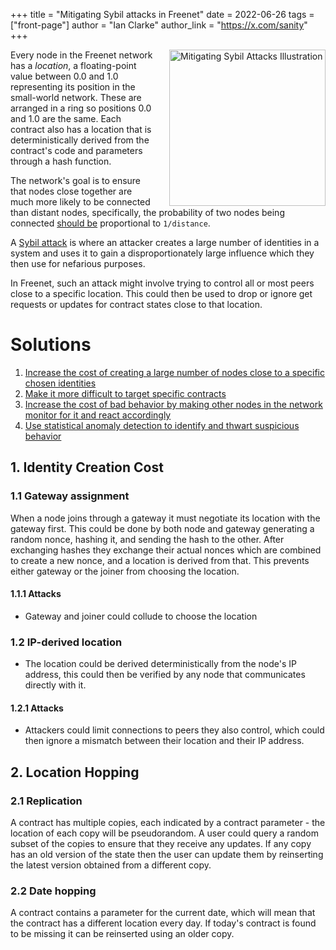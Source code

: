 +++
title = "Mitigating Sybil attacks in Freenet"
date = 2022-06-26
tags = ["front-page"]
author = "Ian Clarke"
author_link = "https://x.com/sanity"
+++

<img src="/img/mitigating-sybil-attacks.webp" alt="Mitigating Sybil Attacks Illustration" style="float: right; width: 
250px; 
height: 250px; margin-left: 20px;">

Every node in the Freenet network has a _location_, a floating-point value between 0.0 and 1.0
representing its position in the small-world network. These are arranged in a ring so positions 0.0
and 1.0 are the same. Each contract also has a location that is deterministically derived from the
contract's code and parameters through a hash function.

The network's goal is to ensure that nodes close together are much more likely to be connected than
distant nodes, specifically, the probability of two nodes being connected
[should be](https://en.wikipedia.org/wiki/Small-world_routing) proportional to `1/distance`.

A [Sybil attack](https://en.wikipedia.org/wiki/Sybil_attack) is where an attacker creates a large
number of identities in a system and uses it to gain a disproportionately large influence which they
then use for nefarious purposes.

In Freenet, such an attack might involve trying to control all or most peers close to a specific
location. This could then be used to drop or ignore get requests or updates for contract states
close to that location.

# Solutions

1. [Increase the cost of creating a large number of nodes close to a specific chosen identities](#identity-creation-cost)
2. [Make it more difficult to target specific contracts](#location-hopping)
3. [Increase the cost of bad behavior by making other nodes in the network monitor for it and react accordingly](#peer-pressure)
4. [Use statistical anomaly detection to identify and thwart suspicious behavior](https://www.pivotaltracker.com/story/show/186472381)

## 1. Identity Creation Cost

### 1.1 Gateway assignment

When a node joins through a gateway it must negotiate its location with the gateway first. This
could be done by both node and gateway generating a random nonce, hashing it, and sending the hash
to the other. After exchanging hashes they exchange their actual nonces which are combined to create
a new nonce, and a location is derived from that. This prevents either gateway or the joiner from
choosing the location.

#### 1.1.1 Attacks

- Gateway and joiner could collude to choose the location

### 1.2 IP-derived location

- The location could be derived deterministically from the node's IP address, this could then be
  verified by any node that communicates directly with it.

#### 1.2.1 Attacks

- Attackers could limit connections to peers they also control, which could then ignore a mismatch
  between their location and their IP address.

## 2. Location Hopping

### 2.1 Replication

A contract has multiple copies, each indicated by a contract parameter - the location of each copy
will be pseudorandom. A user could query a random subset of the copies to ensure that they receive
any updates. If any copy has an old version of the state then the user can update them by
reinserting the latest version obtained from a different copy.

### 2.2 Date hopping

A contract contains a parameter for the current date, which will mean that the contract has a
different location every day. If today's contract is found to be missing it can be reinserted using
an older copy.
